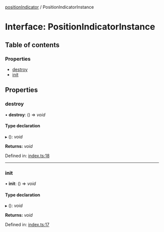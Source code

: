 [positionIndicator](../README.md) / PositionIndicatorInstance

# Interface: PositionIndicatorInstance

## Table of contents

### Properties

- [destroy](positionindicatorinstance.md#destroy)
- [init](positionindicatorinstance.md#init)

## Properties

### destroy

• **destroy**: () => *void*

#### Type declaration

▸ (): *void*

**Returns:** *void*

Defined in: [index.ts:18](https://github.com/kunukn/position-indicator/blob/8458c15/src/index.ts#L18)

___

### init

• **init**: () => *void*

#### Type declaration

▸ (): *void*

**Returns:** *void*

Defined in: [index.ts:17](https://github.com/kunukn/position-indicator/blob/8458c15/src/index.ts#L17)
